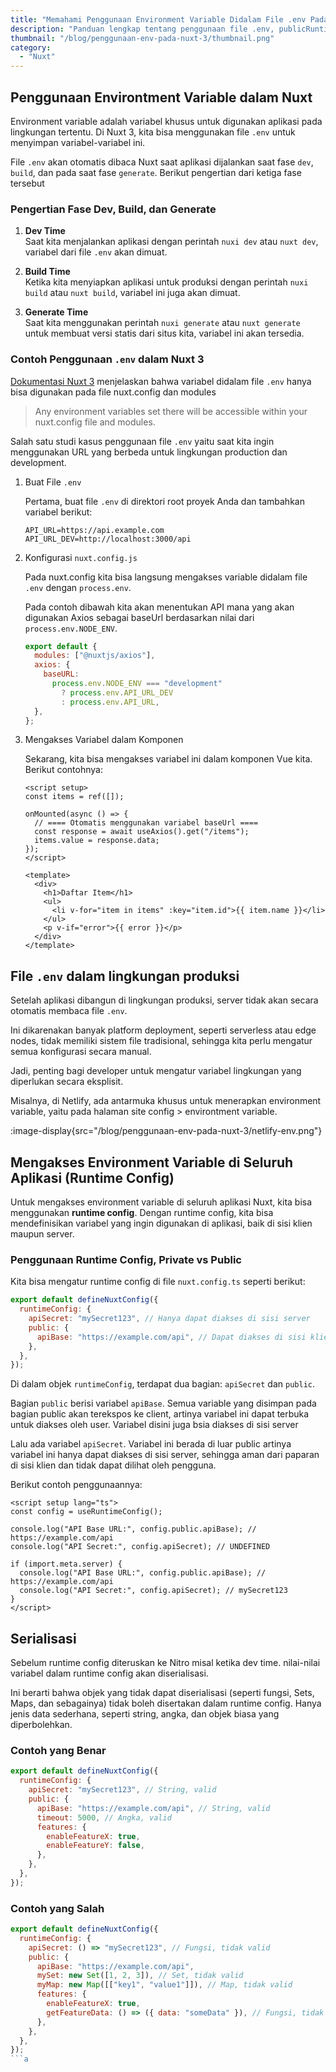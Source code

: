 ```yaml
---
title: "Memahami Penggunaan Environment Variable Didalam File .env Pada Nuxt 3"
description: "Panduan lengkap tentang penggunaan file .env, publicRuntimeConfig, dan privateRuntimeConfig dengan cara yang mudah dipahami."
thumbnail: "/blog/penggunaan-env-pada-nuxt-3/thumbnail.png"
category:
  - "Nuxt"
---
```


## Penggunaan Environtment Variable dalam Nuxt

Environment variable adalah variabel khusus untuk digunakan aplikasi pada lingkungan tertentu. Di Nuxt 3, kita bisa menggunakan file `.env` untuk menyimpan variabel-variabel ini.

File `.env` akan otomatis dibaca Nuxt saat aplikasi dijalankan saat fase `dev`, `build`, dan pada saat fase `generate`. Berikut pengertian dari ketiga fase tersebut

### Pengertian Fase Dev, Build, dan Generate

1. **Dev Time**  
   Saat kita menjalankan aplikasi dengan perintah `nuxi dev` atau `nuxt dev`, variabel dari file `.env` akan dimuat.

2. **Build Time**  
   Ketika kita menyiapkan aplikasi untuk produksi dengan perintah `nuxi build` atau `nuxt build`, variabel ini juga akan dimuat.

3. **Generate Time**  
   Saat kita menggunakan perintah `nuxi generate` atau `nuxt generate` untuk membuat versi statis dari situs kita, variabel ini akan tersedia.

### Contoh Penggunaan `.env` dalam Nuxt 3

[Dokumentasi Nuxt 3](https://nuxt.com/docs/guide/directory-structure/env#dev-build-and-generate-time) menjelaskan bahwa variabel didalam file `.env` hanya bisa digunakan pada file nuxt.config dan modules

> Any environment variables set there will be accessible within your nuxt.config file and modules.

Salah satu studi kasus penggunaan file `.env` yaitu saat kita ingin menggunakan URL yang berbeda untuk lingkungan production dan development.

1. Buat File `.env`

   Pertama, buat file `.env` di direktori root proyek Anda dan tambahkan variabel berikut:

   ```plaintext
   API_URL=https://api.example.com
   API_URL_DEV=http://localhost:3000/api
   ```

2. Konfigurasi `nuxt.config.js`

   Pada nuxt.config kita bisa langsung mengakses variable didalam file `.env` dengan `process.env`.

   Pada contoh dibawah kita akan menentukan API mana yang akan digunakan Axios sebagai baseUrl berdasarkan nilai dari `process.env.NODE_ENV`.

   ```javascript [nuxt.config.ts]
   export default {
     modules: ["@nuxtjs/axios"],
     axios: {
       baseURL:
         process.env.NODE_ENV === "development"
           ? process.env.API_URL_DEV
           : process.env.API_URL,
     },
   };
   ```

3. Mengakses Variabel dalam Komponen

   Sekarang, kita bisa mengakses variabel ini dalam komponen Vue kita. Berikut contohnya:

   ```vue [component/DaftarItem.vue]
   <script setup>
   const items = ref([]);

   onMounted(async () => {
     // ==== Otomatis menggunakan variabel baseUrl ====
     const response = await useAxios().get("/items");
     items.value = response.data;
   });
   </script>

   <template>
     <div>
       <h1>Daftar Item</h1>
       <ul>
         <li v-for="item in items" :key="item.id">{{ item.name }}</li>
       </ul>
       <p v-if="error">{{ error }}</p>
     </div>
   </template>
   ```

## File `.env` dalam lingkungan produksi

Setelah aplikasi dibangun di lingkungan produksi, server tidak akan secara otomatis membaca file `.env`.

Ini dikarenakan banyak platform deployment, seperti serverless atau edge nodes, tidak memiliki sistem file tradisional, sehingga kita perlu mengatur semua konfigurasi secara manual.

Jadi, penting bagi developer untuk mengatur variabel lingkungan yang diperlukan secara eksplisit.

Misalnya, di Netlify, ada antarmuka khusus untuk menerapkan environment variable, yaitu pada halaman site config > environtment variable.

:image-display{src="/blog/penggunaan-env-pada-nuxt-3/netlify-env.png"}

## Mengakses Environment Variable di Seluruh Aplikasi (Runtime Config)

Untuk mengakses environment variable di seluruh aplikasi Nuxt, kita bisa menggunakan **runtime config**. Dengan runtime config, kita bisa mendefinisikan variabel yang ingin digunakan di aplikasi, baik di sisi klien maupun server.

### Penggunaan Runtime Config, Private vs Public

Kita bisa mengatur runtime config di file `nuxt.config.ts` seperti berikut:

```javascript
export default defineNuxtConfig({
  runtimeConfig: {
    apiSecret: "mySecret123", // Hanya dapat diakses di sisi server
    public: {
      apiBase: "https://example.com/api", // Dapat diakses di sisi klien
    },
  },
});
```

Di dalam objek `runtimeConfig`, terdapat dua bagian: `apiSecret` dan `public`.

Bagian `public` berisi variabel `apiBase`. Semua variable yang disimpan pada bagian public akan terekspos ke client, artinya variabel ini dapat terbuka untuk diakses oleh user. Variabel disini juga bsia diakses di sisi server 

Lalu ada variabel `apiSecret`. Variabel ini berada di luar public artinya variabel ini hanya dapat diakses di sisi server, sehingga aman dari paparan di sisi klien dan tidak dapat dilihat oleh pengguna.

Berikut contoh penggunaannya:

```vue
<script setup lang="ts">
const config = useRuntimeConfig();

console.log("API Base URL:", config.public.apiBase); // https://example.com/api
console.log("API Secret:", config.apiSecret); // UNDEFINED

if (import.meta.server) {
  console.log("API Base URL:", config.public.apiBase); // https://example.com/api
  console.log("API Secret:", config.apiSecret); // mySecret123
}
</script>
```

## Serialisasi

Sebelum runtime config diteruskan ke Nitro misal ketika dev time. nilai-nilai variabel dalam runtime config akan diserialisasi. 

Ini berarti bahwa objek yang tidak dapat diserialisasi (seperti fungsi, Sets, Maps, dan sebagainya) tidak boleh disertakan dalam runtime config. Hanya jenis data sederhana, seperti string, angka, dan objek biasa yang diperbolehkan.

### Contoh yang Benar

```javascript
export default defineNuxtConfig({
  runtimeConfig: {
    apiSecret: "mySecret123", // String, valid
    public: {
      apiBase: "https://example.com/api", // String, valid
      timeout: 5000, // Angka, valid
      features: {
        enableFeatureX: true,
        enableFeatureY: false,
      },
    },
  },
});
```

### Contoh yang Salah

```javascript
export default defineNuxtConfig({
  runtimeConfig: {
    apiSecret: () => "mySecret123", // Fungsi, tidak valid
    public: {
      apiBase: "https://example.com/api",
      mySet: new Set([1, 2, 3]), // Set, tidak valid
      myMap: new Map([["key1", "value1"]]), // Map, tidak valid
      features: {
        enableFeatureX: true,
        getFeatureData: () => ({ data: "someData" }), // Fungsi, tidak valid
      },
    },
  },
});
```a